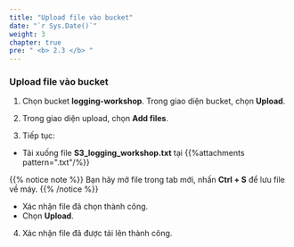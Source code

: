 ```yaml
---
title: "Upload file vào bucket"
date: "`r Sys.Date()`"
weight: 3
chapter: true
pre: " <b> 2.3 </b> "
---
```


### Upload file vào bucket

1. Chọn bucket **logging-workshop**. Trong giao diện bucket, chọn **Upload**.

2. Trong giao diện upload, chọn **Add files**.

3. Tiếp tục:

- Tải xuống file **S3_logging_workshop.txt** tại {{%attachments  pattern=".txt"/%}}

{{% notice note %}}
Bạn hãy mở file trong tab mới, nhấn **Ctrl + S** để lưu file về máy.
{{% /notice %}}

- Xác nhận file đã chọn thành công.
- Chọn **Upload**.

4. Xác nhận file đã được tải lên thành công.
